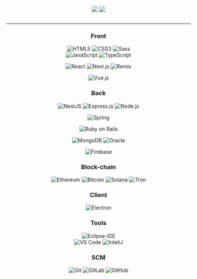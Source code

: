 <div align="center"> 
    <img align="center" src="https://github-readme-stats-sigma-five.vercel.app/api?username=roqhdehd502&show_icons=true&include_all_commits=true&count_private=true&theme=react&line_height=40" />
    <img align="center" src="https://github-readme-stats.vercel.app/api/top-langs/?username=roqhdehd502&theme=react&line_height=40&hide=css"/>
</div>

<br/>

---

<div align="center"> 
   
### Front
![HTML5](https://img.shields.io/badge/-HTML5-%23E44D27?style=flat-square&logo=html5&logoColor=ffffff)
![CSS3](https://img.shields.io/badge/-CSS3-%231572B6?style=flat-square&logo=css3)
![Sass](https://img.shields.io/badge/-Sass-%23CC6699?style=flat-square&logo=sass&logoColor=ffffff)  
![JavaScript](https://img.shields.io/badge/-JavaScript-%23F7DF1C?style=flat-square&logo=javascript&logoColor=000000&labelColor=%23F7DF1C&color=%23FFCE5A)
![TypeScript](https://img.shields.io/badge/-TypeScript-blue?style=flat-square&logo=typescript&logoColor=000000&labelColor=blue&color=blue)

![React](https://img.shields.io/badge/-React-61DAFB?style=flat-square&logo=react&logoColor=ffffff)
![Next.js](https://img.shields.io/badge/-Next.js-000000?style=flat-square&logo=nextdotjs&logoColor=ffffff)
![Remix](https://img.shields.io/badge/-Remix-121212?style=flat-square&logo=remix&logoColor=ffffff)

![Vue.js](https://img.shields.io/badge/-Vue.js-4FC08D?style=flat-square&logo=vue.js&logoColor=ffffff)

  
### Back
![NestJS](http://img.shields.io/badge/-Nest.js-E0234E?style=flat-square&logo=nestjs&logoColor=ffffff)
![Express.js](https://img.shields.io/badge/-Express.js-000000?style=flat-square&logo=express&logoColor=ffffff)
![Node.js](https://img.shields.io/badge/-Nodejs-339933?style=flat-square&logo=Node.js&logoColor=ffffff)

![Spring](http://img.shields.io/badge/-Spring-6DB33F?style=flat-square&logo=spring&logoColor=ffffff)

![Ruby on Rails](https://img.shields.io/badge/-Ruby_on_Rails-CC0000?style=flat-square&logo=rubyonrails&logoColor=ffffff)

![MongoDB](https://img.shields.io/badge/-MongoDB-47A248?style=flat-square&logo=mongodb&logoColor=ffffff)
![Oracle](https://img.shields.io/badge/-Oracle-F80000?style=for-the-badge&logo=oracle&logoColor=ffffff)

![Firebase](https://img.shields.io/badge/-Firebase-FFCA28?style=flat-square&logo=firebase&logoColor=ffffff)  


### Block-chain
![Ethereum](https://img.shields.io/badge/-Ethereum-3C3C3D?style=flat-square&logo=ethereum&logoColor=ffffff)
![Bitcoin](https://img.shields.io/badge/-Bitcoin-F7931A?style=flat-square&logo=bitcoin&logoColor=ffffff)
![Solana](https://img.shields.io/badge/-Solana-4E44CE?style=flat-square&logo=solana&logoColor=ffffff)
![Tron](https://img.shields.io/badge/-Tron-EB0029?style=flat-square&logo=tron&logoColor=ffffff)

  
### Client
![Electron](http://img.shields.io/badge/-Electron-2B2C3E?style=flat-square&logo=electron&logoColor=ffffff)
  

### Tools
![Eclipse-IDE](http://img.shields.io/badge/-Eclipse-2C2255?style=flat-square&logo=eclipse&logoColor=ffffff)  
![VS Code](http://img.shields.io/badge/-VS%20Code-007ACC?style=flat-square&logo=visual-studio-code&logoColor=ffffff)
![InteliJ](http://img.shields.io/badge/-InteliJ-EE3466?style=flat-square&logo=Intelij&logoColor=ffffff)


### SCM
![Git](https://img.shields.io/badge/-Git-%23F05032?style=flat-square&logo=git&logoColor=%23ffffff)
![GitLab](https://img.shields.io/badge/-GitLab-FCA121?style=flat-square&logo=gitlab)
![GitHub](https://img.shields.io/badge/-GitHub-181717?style=flat-square&logo=github)

<!-- 
![C](http://img.shields.io/badge/-C-A8B9CC?style=flat-square&logo=c&logoColor=ffffff)
![Python](http://img.shields.io/badge/-Python-3776AB?style=flat-square&logo=python&logoColor=ffffff)
![Bootstrap](https://img.shields.io/badge/-Bootstrap-563D7C?style=flat-square&logo=Bootstrap)
![Markdown](https://img.shields.io/badge/-Markdown-000000?style=flat-square&logo=markdown)
![Npm](https://img.shields.io/badge/-npm-CB3837?style=flat-square&logo=npm)
![Microsoft Sql Server](https://img.shields.io/badge/-Sql%20Server-CC2927?style=flat-square&logo=microsoft-sql-server&logoColor=ffffff)
![Powershell](http://img.shields.io/badge/-Powershell-5391FE?style=flat-square&logo=powershell&logoColor=ffffff)
![Windows](http://img.shields.io/badge/-Windows-0078D6?style=flat-square&logo=windows&logoColor=ffffff) -->
   
</div>
